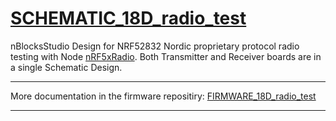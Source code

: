 # [SCHEMATIC_18D_radio_test](https://github.com/nBlocksStudioApps/18D_radio_test.git)

nBlocksStudio Design for NRF52832 Nordic proprietary protocol radio testing with Node [nRF5xRadio](https://github.com/nBlocksStudioNodes/nblocks_nrf5xradio). Both Transmitter and Receiver boards are in a single Schematic Design.

----

More documentation in the firmware repositiry: [FIRMWARE_18D_radio_test](https://github.com/nBlocksStudioApps/FIRMWARE_18D_radio_test)

----

